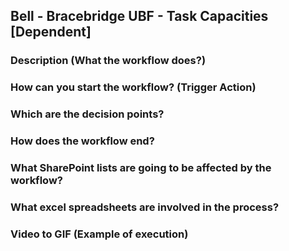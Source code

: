 ## Bell - Bracebridge UBF - Task Capacities [Dependent]

### Description (What the workflow does?)

### How can you start the workflow? (Trigger Action)

### Which are the decision points?

### How does the workflow end?

### What SharePoint lists are going to be affected by the workflow?

### What excel spreadsheets are involved in the process?

### Video to GIF (Example of execution)